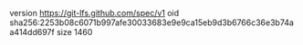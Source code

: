 version https://git-lfs.github.com/spec/v1
oid sha256:2253b08c6071b997afe30033683e9e9ca15eb9d3b6766c36e3b74aa414dd697f
size 1460
